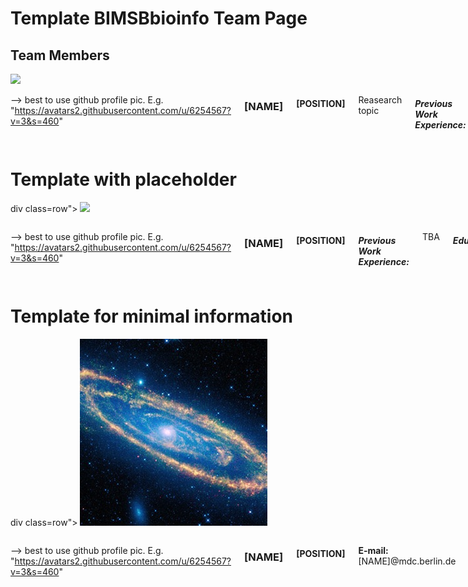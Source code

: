 # Template BIMSBbioinfo Team Page  

## Team Members 

<div class=row">
  <img src="[IMAGE LINK/PATH]" class="columns myroundThumb">
  <div class="large-9 columns" markdown="1">

--> best to use github profile pic. E.g. "https://avatars2.githubusercontent.com/u/6254567?v=3&s=460"
 
### [NAME]

#### [POSITION]

Reasearch topic

##### Previous Work Experience:
- [year - year], [Location]

##### Education:
- [year - year], [Location]

**Publications:** [[PubMed]]([LINK])

**Websites:**
[[LinkedIn]]([LINK])
[[Github]]([LINK])


**E-mail:** [NAME]@mdc.berlin.de
</div></div>

                                                                                                                                                                                                         

# Template with placeholder 

div class=row">
  <img src="[IMAGE LINK/PATH]" class="columns myroundThumb">
  <div class="large-9 columns" markdown="1">

--> best to use github profile pic. E.g. "https://avatars2.githubusercontent.com/u/6254567?v=3&s=460"
 
### [NAME]

#### [POSITION]


##### Previous Work Experience:
TBA

##### Education:
TBA
    
**Publications:** TBA

**Websites:**
TBA

**E-mail:** [NAME]@mdc.berlin.de
</div></div> 

# Template for minimal information


div class=row">
  <img src="img/andromeda-orbit.jpg" class="columns myroundThumb"> 
  <div class="large-9 columns" markdown="1">

--> best to use github profile pic. E.g. "https://avatars2.githubusercontent.com/u/6254567?v=3&s=460"
 
### [NAME]

#### [POSITION]


**E-mail:** [NAME]@mdc.berlin.de
</div></div> 
